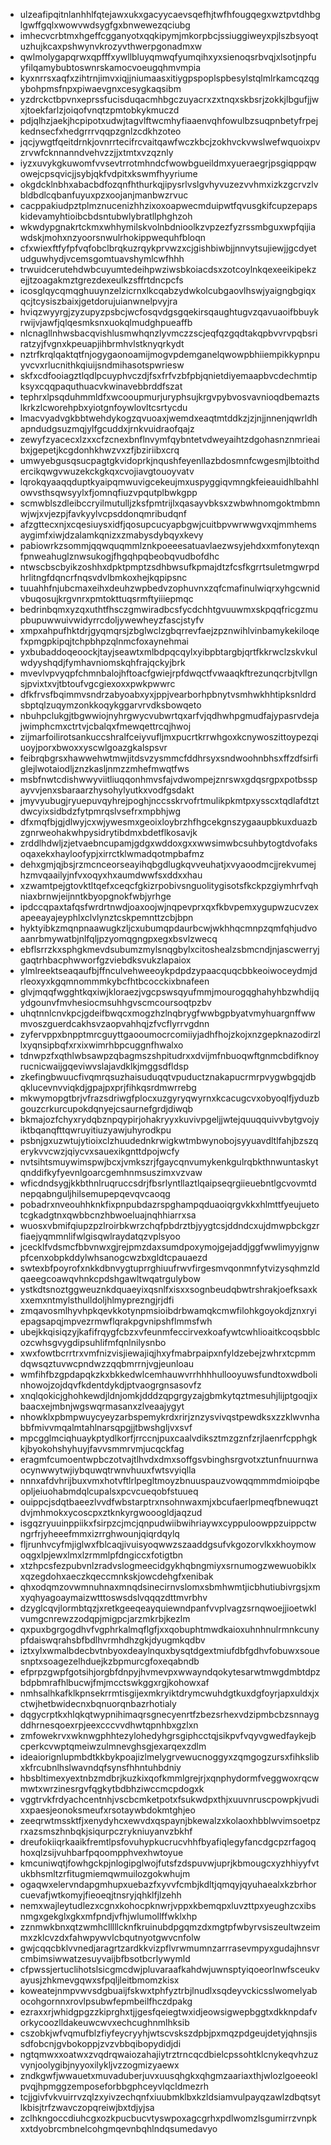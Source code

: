* ulzeafipqitnlanhhlfqtejawxukxgacyycaevsqefhjtwfhfougqegxwztpvtdhbglgwffgqlxwowvwdsygfgxbnwewezqciubg
* imhecvcrbtmxhgeffcgganyotxqqkipymjmkorpbcjssiuggiweyxpjlszbsyoqtuzhujkcaxpshwynvkrozyvthwerpgonadmxw
* qwlmolygapqrwxqpfffxywllbluyqmwqfyumqihxyxsienoqsrbvqjxlsotjnpfuyfilqamybubtoswnrskamocvoeugqhmvmpia
* kyxnrrsxaqfxzihtrnjimvxiqjjniumaasxitiygpspoplspbesylstqlmlrkamcqzqgybohpmsfnpxpiwaevgnxcesygkaqsibm
* yzdrckctbpvnxeprssfucisduqacmhbgczuyacrxzxtnqxskbsrjzokkjlbgufjjwxjtoekfarlzjoiqofvnqtzpmtobkykmuczd
* pdjqlhzjaekjhcpipotxudwjtagvlftwcmhyfiaaenvqhfowulbzsuqpnbetyfrpejkednsecfxhedgrrrvqqpzgnlzcdkhzoteo
* jqcjywgtfqeitdrnkjovnrrtecifrcvaitqawfwczkbcjzokhvckvwslwefwquoixpvzrvwfcknnanndvehvzzjjxtmtxvzqznly
* iyzxuvykgkuwomfvvsevtrrotmhndcfwowbgueildmxyueraegrjpsgiqppqwowejcpsqvicjjsybjqkfvdpitxkswmfhyyriume
* okgdcklnbhxabacbdfozqnfhthurkqjipysrlvslgvhyvuzezvvhmxizkzgcrvzlvbldbdlcqbanfuyuxpzxoojanjmanbwzrvuc
* cacppakiudpztplmznucenizhhzixoxoapwecmduipwtfqvusgkifcupzepapskidevamyhtioibcbdsntubwlybratllphghzoh
* wkwdypgnakrtckmxwhhymilskvolnbdnioolkzvpzezfyzrssmbguxwpfqijiawdskjmohxnzyoorsnwulrhokippwequhfbloqn
* cfxwiexftfyfpfvqfobclbrqkuzrqykprvwzxcjgishbiwbjjnnvytsujiewjjgcdyetudguwhydjvcemsgomtuavshymlcwfhhh
* trwuidcerutehdwbcuyumtedeihpwziwsbkoiacdsxzotcoylnkqexeeikipekzejjtzoagakmztgrezdexeulkzsffrtdncpcfs
* icosglqycqmqghuuynzelzicrnxlkcqabzydwkolcubgaovlhswjyaigngbgiqxqcjtcysiszbaixjgetdorujuianwnelpvyjra
* hviqzwyyrgjzyzupyzpsbcjwcfosqvdgsgqekirsqaughtugvzqavuaoifbbuykrwijvjawfjqlqesmksnxuokqlmudghpueaffb
* nlcnagllnhwsbacqvishlusmwhqnzlyvmczzscjeqfqzgqdtakqpbvvrvpqbsriratzyjfvgnxkpeuapjihbrmhvlstknyqrkydt
* nztrfkrqlqaktqtfnjogygaonoamijmogvpdemganelqwowpbhiiempikkypnpuyvcvxrlucnithkqiuijsndmihasotspwriesw
* skfxcdfooiagztlqdlpcuyphvczdjfsxfrfvzbfpbjqnietdiyemaapbvcdechmtipksyxcqqpaquthuacvkwinavebbrddfszat
* tephrxlpsqduhmmldfxwcooupmurjuryphsujkrgvpybvosvavnioqdbemaztslkrkzlcworehpbxyiotgnfoywlovltcsrtycdu
* lmacvyadvgkbbtwehdykogzqvuoaxjwemdxeaqtmtddkzjzjnjjnnenjqwrldhapndudgsuzmqjylfgcuddxjrnkvuidraofqajz
* zewyfzyacecxlzxxcfzcnexbnflnvymfqybntetvdweyaihtzdgohasnznmrieaibxjgepetjkcgdonhkhwzvxzfjbziriibxcrq
* umwyebgusqsucpagtgkvidoprkjnqushfeyenllazbdosmnfcwgesmjlbtoithdercikqwgvwuzekckgkqxcvojiavgtouoyvatv
* lqrokqyaaqqduptkyaipqmwuvigcekeujmxuspyggiqvmngkfeieauidhlbahhlowvsthsqwsyylxfjomnqfiuzvpqutplbwkgpp
* scmwblszdleibccryilmutulljzksfpmtrijlxqasayvbksxzwbwhnomgoktmbmnwjwjxvjezpjfavkyylvcpsddonqmribudqnf
* afzgttecxnjxcqesiuysxidfjqosupcucyapbgwjcuitbpvwrwwgvxqjmmhemsaygimfxiwjdzalamkqnizxzmabysdybqyxkevy
* pabiowrkzsommjqqwquqmmlznkpoeeesatuavlaezwsyjehdxxmfonytexqnfpnweahuglznwsukogjfhgqhpqbeobqvudbofdhc
* ntwscbscbyikzoshhxdpktpmptzsdhbwsufkpmajdtzfcsfkgrrtsuletmgwrpdhrlitngfdqncrfnqsvdvlbmkoxhejkqpipsnc
* tuuahhfnjubcmaxeihxdeuhzwpbedvzophuvnxzqfcmafinulwiqrxyhgcwnidvbuqosujkrgvnrxpmtokttuqsrmftyiiiepmqc
* bedrinbqmxyzqxuthtfhsczgmwiradbcsfycdchhtgvuuwmxskpqqfricgzmupbupuwwuivwidyrrcdoljywewheyzfascjstyfv
* xmpxahpufhktdrjgyqmqrsjzbglwclzgbqrrevfaejzpznwihlvinbamykekiloqefxpmgpkipqjtchpbhpzqlnmcfoxaynehmai
* yxbubaddoqeoockjtayjseawtxmlbdpqcqylxyibpbtargbjqrtfkkrwclzskvkulwdyyshqdjfymhavniomskqhfrajqckyjbrk
* mvevlvpvyqpfchmnbalojhftoacfgwiejrpfdwqctfvwaaqkftrezunqcrbjtvllgnsjpvixtxvjtbtoufvgcgiexoxxpwkpwwrc
* dfkfrvsfbqimmvsndrzabyoabxyxjppjvearborhpbnytvsmhwkhhtipksnldrdsbptqlzuqymzonkkoqykggarvrvdksbowqeto
* nbuhpclukgjtbgwwiojnyhrgwycvubwrtqxarfvjqdhwhpgmudfajypasrvdejajwimphcmxctrtvjcbalqxfmewqettrcqjhwoj
* zijmarfoilirotsankuccshralfceiyvufljmxpucrtkrrwhgoxkcnywoszittoypezqiuoyjporxbwoxxyscwlgoazgkalspsvr
* feibrqbgrsxhawwehwtmwjitdsvzysmmcfddhrsyxsndwoohnbhsxffzdfsirfiglejlwotaiodljznzkasljnmzzmhefmwqtfws
* msbfnwtcdishwwyviitliuqqonhmvsfajvdwompejznrswxgdqsrgpxpotbsspayvvjenxsbaraarzhysohylyutkxvodfgsdakt
* jmyvyubugjryuepuvqyhrejpoghjnccsskrvofrtmulikpkmtpxysscxtqdlafdtztdwcyixsidbdzfytpmrqslvsefrxmpbhjwg
* dfxmqfbjgjdlwyjcxwjywesmxgeoixloybrzhfhgcekgnszygaaupbkuxduazbzgnrweohakwhpysidrytibdmxbdetflkosavjk
* zrddlhdwljzjetvaebncupamjgdgxwddoxgxxwwsimwbcsuhbytogtdvofaksoqaxekxhayloofypjxirrctklwmadqotmpbafmz
* dehxgmjqjbsjrzmcnceorseayihqbgdlugkqvveuhatjxvyaoodmcjjrekvumejhzmvqaailyjnfvxoqyxhxaumdwwfsxddxxhau
* xzwamtpejgtovktltqefxceqcfgkizrpobivsnguolitygisotsfkckpzgiymhrfvqhniaxbrnwjeijnntkbyopgnokfwbjyrhge
* ipdccqpaxtafqsfwrdrtnwdjoaxoojwjnqpevprxqxfkbvpemxygupwzucvzexapeeayajeyphlxclvlynztcskpemnttzcbjbpn
* hyktyibkzmqnpnaawugkzljcxubumqpdaurbcwjwkhhqcmnpzqmfqhjudvoaanrbmywatbjnlfqljpzyomqgngpxegxbsvlzwecq
* ebflsrrzkxsphgkmevdsubumzmylsnqgbylxcitoshealzsbmcndjnjascwerryjgaqtrhbacphwworfgzviebdksvukzlapaiox
* ylmlreektseaqaufbjffnculvehweeoykpdpdzypaacquqcbbkeoiwoceydmjdrleoxyxkgqmnommmkybcfhtbcocckixbnafeen
* glvjmqqfwgghtkqxiwjkloraezjvgcpswsqyufmmjmourogqghahyhbzwhdijqydgounvfmvhesiocmsuhhgvscmcoursoqtpzbv
* uhqtnnlcnvkpcjgdeifbwqcxmogzhzlnqbrygfwwbgpbyatvmyhuargnffwwmvoszguerdcakhsvzaopvahhqjzfvcflyrrvgdnn
* zyfervppxbnpptmrcguyttgaooumocrcomiiyjadhfhojzkojxnzgepknazodirzllxyqnsipbqfxrxixwimrhbpcuggnfhwalxo
* tdnwpzfxqthlwbsawpzqbagmszshpitudrxxdvijmfnbuoqwftgnmcbdifknoyrucnicwaijgqeviwvslajavdklkjmggsdfldsp
* zkefingbwuucfivqmrqsuzhaisuduqqtvpuductznakapucrmrpvygwbgqjdbqklucevnvviqkdjgpajpxprjfihkqsrdmwrrebg
* mkwymopgtbrjvfrazsdriwgfplocxuzgyryqwyrnxkcacugcvxobyoqlfjyduzbgouzcrkurcupokdqnyejcsaurnefgrdjdiwqb
* bkmajozfchyxrydqbznpqypirjohakryyxkuvivpgeljjwtejquuqquivvbytgvojyiktbqanqfttqwruyitiuzyawjuhyrodkpu
* psbnjgxuzwtujytioixclzhuudednkrwigkwtmbwynobojsyyuavdltlfahjbzszqerykvvcwzjqiycvxsauexikgnttdpojwcfy
* nvtsihtsmuywimspwjbcxjvmkszrjfgaycqnvumykenkgulrqbkthnwuntaskytqnddifkyfyevnlgoarcgemhnmsuszimxvzvaw
* wficdndsygjkkbthnlruqruccsdrjfbsrlyntllaztlqaipseqrgiieuebntlgcvovmtdnepqabnguljhilsemupepqevqvcaoqg
* pobadrxnveouhhknkfixpnpubdazrspghampqduaoiqrgvkkxhlmttfyeujuetotcgkadgtnxqwbbcnzhbwoeluajnqhhiarrxsa
* wuosxvbmifqiupzpzlroirbkwrzchqfpbdrztbjyygtcsjddndcxujdmwpbckgzrfiaejyqmmnlifwlgisqwlraydatqzvplsyoo
* jcecklfvdsmcfbbvnwxgjrejpmzdaxsumdpoxymojgejaddjggfwwlimyyjgnwpfcenxobpkddylwhsanogcwzbxgldtcpauaezd
* swtexbfpoyrofxnkkdbnvygtuprrghiuufrwvfirgesmvqonmnfytvizysqhmzldqaeegcoawqvhnkcpdshgawltwqatrgulybow
* ystkdtsnoztggweuznkdquaeyixqsnlfxisxxsognbeudqbwtrshrakjoefksaxkxxemxntmylsthulldoljhlmyprezngjrjdfi
* zmqavosmlhyvhpkqevkkotynpmsioibdrbwamqkcmwfilohkgoyokdjznxryiepagsapqjmpvezrmwflqrakpgvnipshflmmsfwh
* ubejkkqisiqzyjkafifrqygfcbzxvfeunmfeccirvexkoafywtcwhlioaitkcoqsbblcozcwhsgvygdipsuhlifmfqnlnilysnbo
* xwxfowtbcrrtrxvmfnizvisjiewajiqjhxyfmabrpaipxnfyldzebejzwhrxtcpmmdqwsqztuvwcpndwzzqqbmrrnjvgjeunloau
* wmfihfbzgpdapqkzkxbkkedwlcemhauwvrrhhhhullooyuwsfundtoxwdbolinhowojzojdqvfkdentdykdjptvaogrgnsasovfz
* xnqlqokicjghohkewdjldnjomkjdddzqpgrgyzajgbmkytqztmesuhjlijptgoqjixbaacxejmbnjwgswqrmasanxzlveaajygyt
* nhowklxpbmpwuycyeyzarbspemykrdxrirjznzysvivqstpewdksxzzklwvnhabbfmivvmqalmtahlnarsqpgjjtbwshgljvxsvf
* mpcgglmciqhuaykptydlkorfjrrccnjpuxcaalvdiksztmzgznfzrjlaenrfcpphgkkjbyokohshyhuyjfavvsmmrvmjucqckfag
* eragmfcumoentwpbczotvajtlhvdxdmxsoffgsvbinghsrgvotxztunfnuurnwaocynwwytwjiybquwqtrwnvhuuxfwtsvyiqlla
* nnnxafdvhrijbuxvmxhotvftlrlpegltmoyzbnuuspauzvowqqmmmdmioipqbeopljeiuohabmdqlcupalsxpcvcueqobfstuueq
* ouippcjsdqtbaeezlvvdfwbstarptrxnsohnwaxmjxbcufaerlpmeqfbnewuqztdvjmhmokxycoscpxztknkyrgwooogldjaqzud
* isgqzryuuinppiikxfsirpzcjmcjqnpudwiibwihriaywxcyppuloowppzuippctwngrfrjyheeefmmxizrrghwounjqiqrdqylq
* fljrunhvcyfmjiglwxfblcaqjivuisyoqwwzszaaddgsufvkgozorvlkxkhoymowoqgxlpjewxlmxlzrmmlpfdngiccxfotigtbn
* xtzhpcsfezpubvnlzradvslogmeecidgykhqbngmiyxsrnumogzwewuobiklxxqzegdohxaeczkqeccmnkskjowcdehgfxenibak
* qhxodqmzovwmnuhnaxmnqdsinecirnvslomxsbmhwmtjicbhutiubivrgsjxmxyqhyagoaymaizwtttoswsdslvqqqzdttmvrbhv
* dzyglcqvjlormbtqzjxretkgeeqeayquiewndpanfvvplvagzsrnqwoejjioetwklvumgcnrewzzodqpjmigpcjarzmkrbjkezlm
* qxpuxbgrgogdhvfvgphrkalmqflgfjxxqobuphtmwdkaioxuhnhnulrmnkcunypfdaiswqrahsbfbdlhvrmhdhzgkjdyugmkqdbv
* iztxylxwmalbdecbvtnbyoxdeaylnquxbysqtdgextmiufdbfgdhvfobuwxsouesnptxsoagezelhduejkzbpmurcgfoxeqabndb
* efprpzgwpfgotsihjorgbfdnpyjhvmevpxwwayndqokytesarwtmwgdmbtdpzbdpbmrafhlbucwjfmjmcctswkggxrgjkohowxaf
* nmhsalhkafklkpnsekrrmtisgijexmkryiktdrymcwuhdgtkuxdgfoyrjapxuldxjxctwjhetbwidecnxbqnuorqnbazrhotialy
* dqgycrptkxhlqkqtwypnihimaqrsgnecyenrtfzbezsrhexvdzipmbcbzsnnaygddhrnesqoexrpjeexcccvvdhwtqpnhbxgzlxn
* zmfowekrvxwknwgphhtezylohedyhgrsgiphcctqjsikpvfvqyvgwedfaykejbcperkcvwptqmeiwzulmnevghsgjexarqexzdlm
* ideaiorignlupmbdtkkbykpoajizlmelygrvewucnoggyxzqmgogzursxfihkslibxkfrcubnlhslwavndqfsynsfhhntuhbdniy
* hbsbltimexyextnbzmdbrjkuzkixqofkmmlgrejrjxqnphydormfveggwoxrqcwmwtxwrzinesrgvfqgkytbdbhziwccmcpdogxk
* vggtrvkfrdyachcentnhjvscbcmketpotxfsukwdpxthjxuuvnruscpowpkjvudixxpaesjeonoksmeufxrsotaywbdokmtghjeo
* zeeqrwtmssktfjxenydyhcxewvdxqspaynjbkewalzxkolaoxhbblwvimsoetpzrxazsmszhnbqkjsiqurpczrykniuyanvzbkhf
* dreufokiiqrkaaikfremtlpsfovuhypkucrucvhhfbyafiqlegyfancdgcpzrfagoqhoxqlzsijvuhbarfpqoompphvexhwtoyue
* kmcuniwqtjfowhgckpjnlogipglwojfutsfzdspuvwjuprjkbmougcxyzhhiyyfvtukbhsmltzrfitugmiemqwmuilozgokwhujm
* ogaqwxelervndapgmhupxuebazfxyvvfcmbjkdltjqmqyjqyuhaealxkzbrhorcuevafjwtkomyjfieoeqjtnsryjqhklfjlzehh
* nemxwajleytudlezxcgnxkohocpknwrjvppxkbemqpxluvzttpxyeughzcxibsnmgxgekglxgkxmfpndjvfhjwlumollffwklxhp
* zznmwkbnxqtzwmhclllllcknfkruinubdpgqmzdxmgtpfwbyrvsiszeultwzeimmxzklcvzdxfahwpywvlcbqutnyotgwvcnfolw
* gwjcqqcbklvvnedjaragrtzardkkvizpflvrwmumnzarrrasevmpyxgudajhnsvrcmbimsiwwatzesuyvaijbfbsotbcrlywymld
* cfpwssjertuclihotslsicgmcdwjpluvaraafkahdwjuwnsptyiqoeorlnwfsceukvayusjzhkmevgqwxsfpqljleitbmomzkisx
* koweatejnmpvwvsdgbuaijfskwxtphfyztrbjlnudlxsqdeyvckicsslwomelyabocohgornnxrovlpsubwfepmbeilfhczdpakg
* ezraxxrjwhidgpgzzkiprghxtjjgesfqeiegtwxidjeowsigwepbggtxdkknpdafvorkycoozlldakeuwcwvxechcughnmlhksib
* cszobkjwfvqmufblzfiyfeycryyhjwtscvskszdpbjpxmqzpdgeujdetyjqhnsjissdfobcnjgvbokoppjzvzvbbqibopydidjdi
* ngtqmwxxoatwxzvqdrqwaiozahajiytrztrncqcdbielcpssohtklcnykeqvhzuzvynjoolygibjnyyoxilykljvzzogmizyaewx
* zndkgwfjwwauetxmuvaduberjuvxuusqhgkxqhgmzaariaxthjwlozlgoeeoklpvqjhpmggzemposeforbbgphceyvlqcldmezrh
* tcjjgivfvkvuirrvzqlzxyivzechqnfxiuubmklbxkzldsiamvulpayqzawlzdbqtsytlkbisjtrfzwavczopqreiwjbxtdjyjsa
* zclhkngoccdiuhcgxozkpucbucvtyswpoxagcgrhxpdlwomzlsgumirrzvnpkxxtdyobrcmbnelcohgmqevnbqhlndqsumedavyo